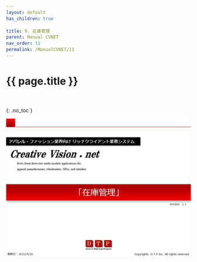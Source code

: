 ```yaml
---
layout: default
has_children: true

title: 9. 在庫管理
parent: Manual CVNET
nav_order: 11
permalink: /ManualCVNET/11
---
```


# {{ page.title }}　<br/><br/>

{: .no_toc }


<a href="/img/ZaikoKanri/ZK1.PNG" target="_blank">
<img src="/img/ZaikoKanri/ZK1.PNG" alt="login image"></a>

